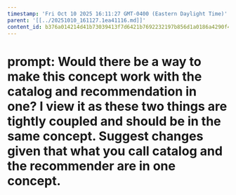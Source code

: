 ```yaml
---
timestamp: 'Fri Oct 10 2025 16:11:27 GMT-0400 (Eastern Daylight Time)'
parent: '[[../20251010_161127.1ea41116.md]]'
content_id: b376a014214d41b73039413f7d6421b7692232197b856d1a0186a4290f4d2f9d
---
```


# prompt: Would there be a way to make this concept work with the catalog and recommendation in one? I view it as these two things are tightly coupled and should be in the same concept. Suggest changes given that what you call catalog and the recommender are in one concept.
